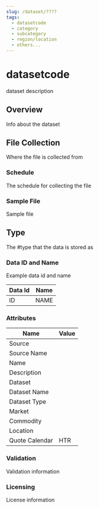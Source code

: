 ```yaml
---
slug: /dataset/????
tags:
  - datasetcode
  - category
  - subcategory
  - region/location
  - others...
---
```


datasetcode
============================================================

dataset description

## Overview

Info about the dataset

## File Collection

Where the file is collected from   

### Schedule

The schedule for collecting the file

### Sample File

Sample file

## Type

The #type that the data is stored as

### Data ID and Name

Example data id and name

|**Data Id**|**Name**|
|-|-|
|ID|NAME|

### Attributes

|Name|Value|
|-|-|
|Source||
|Source Name||
|Name||
|Description||
|Dataset||
|Dataset Name||
|Dataset Type||
|Market||
|Commodity||
|Location||
|Quote Calendar|HTR|

### Validation

Validation information

### Licensing

License information

